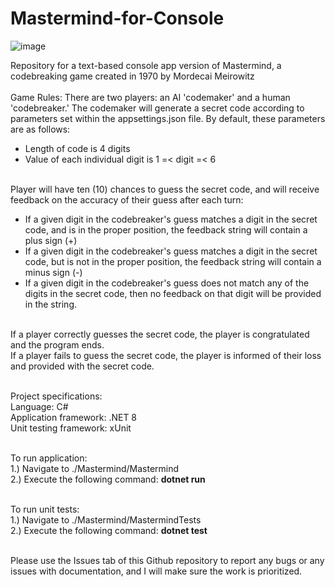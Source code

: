 # Mastermind-for-Console

![image](https://github.com/user-attachments/assets/b0da2915-d55b-4c5d-9a04-cf541b6af2ca)



Repository for a text-based console app version of Mastermind, a codebreaking game created in 1970 by Mordecai Meirowitz
<br><br>
Game Rules:
There are two players: an AI 'codemaker' and a human 'codebreaker.' The codemaker will generate a secret code according to parameters set within the appsettings.json file. By default, these parameters are as follows:<br>

- Length of code is 4 digits<br>
- Value of each individual digit is 1 =< digit =< 6<br><br>

Player will have ten (10) chances to guess the secret code, and will receive feedback on the accuracy of their guess after each turn:<br>

- If a given digit in the codebreaker's guess matches a digit in the secret code, and is in the proper position, the feedback string will contain a plus sign (+)<br>
- If a given digit in the codebreaker's guess matches a digit in the secret code, but is not in the proper position, the feedback string will contain a minus sign (-)<br>
- If a given digit in the codebreaker's guess does not match any of the digits in the secret code, then no feedback on that digit will be provided in the string.<br><br>

If a player correctly guesses the secret code, the player is congratulated and the program ends.<br>
If a player fails to guess the secret code, the player is informed of their loss and provided with the secret code.<br><br>

Project specifications:<br>
Language: C#<br>
Application framework: .NET 8<br>
Unit testing framework: xUnit<br><br>

To run application:<br>
1.) Navigate to ./Mastermind/Mastermind<br>
2.) Execute the following command: <strong>dotnet run</strong><br><br>

To run unit tests:<br>
1.) Navigate to ./Mastermind/MastermindTests<br>
2.) Execute the following command: <strong>dotnet test</strong><br><Br>

Please use the Issues tab of this Github repository to report any bugs or any issues with documentation, and I will make sure the work is prioritized.
